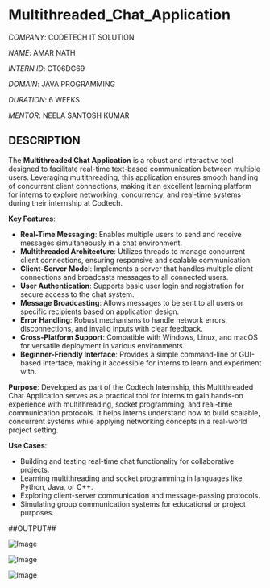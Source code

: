# Multithreaded_Chat_Application

*COMPANY*: CODETECH IT SOLUTION

*NAME*: AMAR NATH

*INTERN ID*: CT06DG69

*DOMAIN*: JAVA PROGRAMMING

*DURATION*: 6 WEEKS

*MENTOR*: NEELA SANTOSH KUMAR

## DESCRIPTION ##

The **Multithreaded Chat Application** is a robust and interactive tool designed to facilitate real-time text-based communication between multiple users. Leveraging multithreading, this application ensures smooth handling of concurrent client connections, making it an excellent learning platform for interns to explore networking, concurrency, and real-time systems during their internship at Codtech.

**Key Features**:
- **Real-Time Messaging**: Enables multiple users to send and receive messages simultaneously in a chat environment.
- **Multithreaded Architecture**: Utilizes threads to manage concurrent client connections, ensuring responsive and scalable communication.
- **Client-Server Model**: Implements a server that handles multiple client connections and broadcasts messages to all connected users.
- **User Authentication**: Supports basic user login and registration for secure access to the chat system.
- **Message Broadcasting**: Allows messages to be sent to all users or specific recipients based on application design.
- **Error Handling**: Robust mechanisms to handle network errors, disconnections, and invalid inputs with clear feedback.
- **Cross-Platform Support**: Compatible with Windows, Linux, and macOS for versatile deployment in various environments.
- **Beginner-Friendly Interface**: Provides a simple command-line or GUI-based interface, making it accessible for interns to learn and experiment with.

**Purpose**:
Developed as part of the Codtech Internship, this Multithreaded Chat Application serves as a practical tool for interns to gain hands-on experience with multithreading, socket programming, and real-time communication protocols. It helps interns understand how to build scalable, concurrent systems while applying networking concepts in a real-world project setting.

**Use Cases**:
- Building and testing real-time chat functionality for collaborative projects.
- Learning multithreading and socket programming in languages like Python, Java, or C++.
- Exploring client-server communication and message-passing protocols.
- Simulating group communication systems for educational or project purposes.

##OUTPUT##

![Image](https://github.com/user-attachments/assets/a6c75b9d-e434-45b0-8aa9-90a11daa04c0)

![Image](https://github.com/user-attachments/assets/783abbc1-2c15-48a6-bec1-2653c11b6b9d)

![Image](https://github.com/user-attachments/assets/a7cdf22e-f9b9-4f16-a298-d66b89cf0928)

